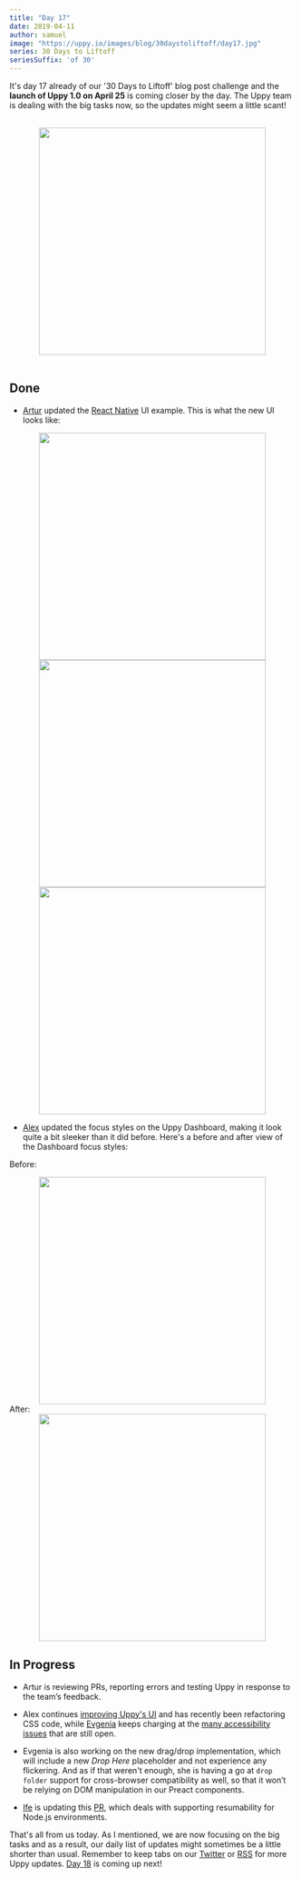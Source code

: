 ```yaml
---
title: "Day 17"
date: 2019-04-11
author: samuel
image: "https://uppy.io/images/blog/30daystoliftoff/day17.jpg"
series: 30 Days to Liftoff
seriesSuffix: 'of 30'
---
```


It's day 17 already of our '30 Days to Liftoff' blog post challenge and the **launch of Uppy 1.0 on April 25** is coming closer by the day. The Uppy team is dealing with the big tasks now, so the updates might seem a little scant!

<center><br /><img width="400" src="/images/blog/30daystoliftoff/day17.jpg"><br /><br /></center>

<!--more-->

## Done

*   [Artur](https://github.com/arturi) updated the [React Native](https://github.com/transloadit/uppy/pull/988) UI example. This is what the new UI looks like:

<center><img width="400" src="/images/blog/30daystoliftoff/2019-04-11-react-native-ui-1.png"></center>
<center><img width="400" src="/images/blog/30daystoliftoff/2019-04-11-react-native-ui-2.png"></center>
<center><img width="400" src="/images/blog/30daystoliftoff/2019-04-11-react-native-ui-3.png"></center>

*   [Alex](https://github.com/nqst) updated the focus styles on the Uppy Dashboard, making it look quite a bit sleeker than it did before. Here's a before and after view of the Dashboard focus styles:

Before:<br />

<center><img width="400" src="/images/blog/30daystoliftoff/2019-04-11-before-focus.gif"></center>
After:<br />
<center><img width="400" src="/images/blog/30daystoliftoff/2019-04-11-after-focus.gif"></center>

## In Progress

*   Artur is reviewing PRs, reporting errors and testing Uppy in response to the team’s feedback.

*   Alex continues [improving Uppy's UI](https://github.com/transloadit/uppy/compare/master...nqst:design-facelift) and has recently been refactoring CSS code, while [Evgenia](https://github.com/lakesare) keeps charging at the [many accessibility issues](https://github.com/transloadit/uppy/issues/created_by/nqst) that are still open.

*   Evgenia is also working on the new drag/drop implementation, which will include a new *Drop Here* placeholder and not experience any flickering. And as if that weren't enough, she is having a go at `drop folder` support for cross-browser compatibility as well, so that it won’t be relying on DOM manipulation in our Preact components.

*   [Ife](https://github.com/ifedapoolarewaju) is updating this [PR](https://github.com/tus/tus-js-client/pull/73), which deals with supporting resumability for Node.js environments.

That's all from us today. As I mentioned, we are now focusing on the big tasks and as a result, our daily list of updates might sometimes be a little shorter than usual. Remember to keep tabs on our [Twitter](https://twitter.com/uppy_io) or [RSS](https://uppy.io/atom.xml) for more Uppy updates. [Day 18](/blog/2019/04/liftoff-18/) is coming up next!
